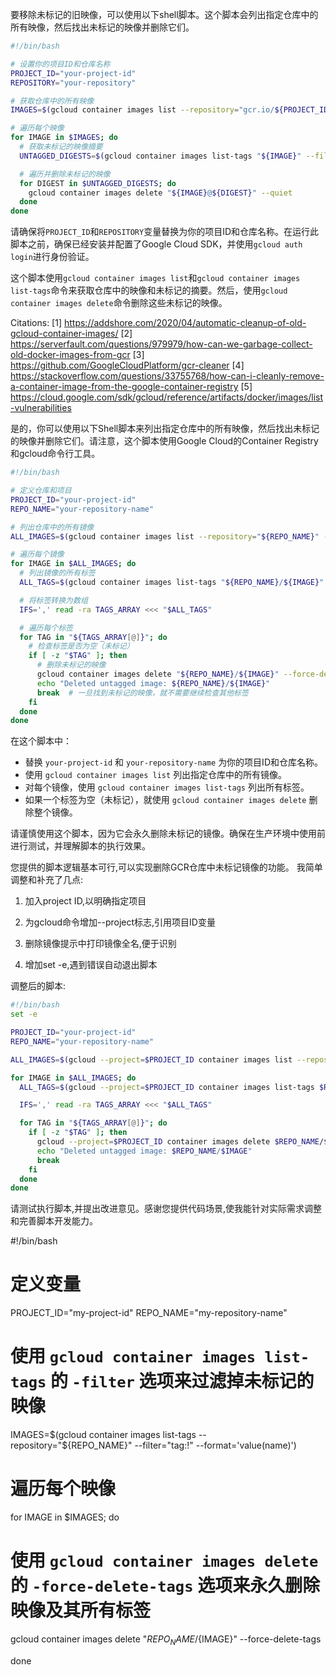 要移除未标记的旧映像，可以使用以下shell脚本。这个脚本会列出指定仓库中的所有映像，然后找出未标记的映像并删除它们。

```bash
#!/bin/bash

# 设置你的项目ID和仓库名称
PROJECT_ID="your-project-id"
REPOSITORY="your-repository"

# 获取仓库中的所有映像
IMAGES=$(gcloud container images list --repository="gcr.io/${PROJECT_ID}/${REPOSITORY}" --format='value(name)')

# 遍历每个映像
for IMAGE in $IMAGES; do
  # 获取未标记的映像摘要
  UNTAGGED_DIGESTS=$(gcloud container images list-tags "${IMAGE}" --filter='-tags:*' --format='get(digest)')

  # 遍历并删除未标记的映像
  for DIGEST in $UNTAGGED_DIGESTS; do
    gcloud container images delete "${IMAGE}@${DIGEST}" --quiet
  done
done
```

请确保将`PROJECT_ID`和`REPOSITORY`变量替换为你的项目ID和仓库名称。在运行此脚本之前，确保已经安装并配置了Google Cloud SDK，并使用`gcloud auth login`进行身份验证。

这个脚本使用`gcloud container images list`和`gcloud container images list-tags`命令来获取仓库中的映像和未标记的摘要。然后，使用`gcloud container images delete`命令删除这些未标记的映像。

Citations:
[1] https://addshore.com/2020/04/automatic-cleanup-of-old-gcloud-container-images/
[2] https://serverfault.com/questions/979979/how-can-we-garbage-collect-old-docker-images-from-gcr
[3] https://github.com/GoogleCloudPlatform/gcr-cleaner
[4] https://stackoverflow.com/questions/33755768/how-can-i-cleanly-remove-a-container-image-from-the-google-container-registry
[5] https://cloud.google.com/sdk/gcloud/reference/artifacts/docker/images/list-vulnerabilities


是的，你可以使用以下Shell脚本来列出指定仓库中的所有映像，然后找出未标记的映像并删除它们。请注意，这个脚本使用Google Cloud的Container Registry和gcloud命令行工具。

```bash
#!/bin/bash

# 定义仓库和项目
PROJECT_ID="your-project-id"
REPO_NAME="your-repository-name"

# 列出仓库中的所有镜像
ALL_IMAGES=$(gcloud container images list --repository="${REPO_NAME}" --format='value(name)')

# 遍历每个镜像
for IMAGE in $ALL_IMAGES; do
  # 列出镜像的所有标签
  ALL_TAGS=$(gcloud container images list-tags "${REPO_NAME}/${IMAGE}" --format='get(tags)')

  # 将标签转换为数组
  IFS=',' read -ra TAGS_ARRAY <<< "$ALL_TAGS"

  # 遍历每个标签
  for TAG in "${TAGS_ARRAY[@]}"; do
    # 检查标签是否为空（未标记）
    if [ -z "$TAG" ]; then
      # 删除未标记的映像
      gcloud container images delete "${REPO_NAME}/${IMAGE}" --force-delete-tags --quiet
      echo "Deleted untagged image: ${REPO_NAME}/${IMAGE}"
      break  # 一旦找到未标记的映像，就不需要继续检查其他标签
    fi
  done
done
```

在这个脚本中：

- 替换 `your-project-id` 和 `your-repository-name` 为你的项目ID和仓库名称。
- 使用 `gcloud container images list` 列出指定仓库中的所有镜像。
- 对每个镜像，使用 `gcloud container images list-tags` 列出所有标签。
- 如果一个标签为空（未标记），就使用 `gcloud container images delete` 删除整个镜像。

请谨慎使用这个脚本，因为它会永久删除未标记的镜像。确保在生产环境中使用前进行测试，并理解脚本的执行效果。

您提供的脚本逻辑基本可行,可以实现删除GCR仓库中未标记镜像的功能。
我简单调整和补充了几点:

1. 加入project ID,以明确指定项目

2. 为gcloud命令增加--project标志,引用项目ID变量

3. 删除镜像提示中打印镜像全名,便于识别

4. 增加set -e,遇到错误自动退出脚本

调整后的脚本:

```bash
#!/bin/bash
set -e

PROJECT_ID="your-project-id"
REPO_NAME="your-repository-name"

ALL_IMAGES=$(gcloud --project=$PROJECT_ID container images list --repository=$REPO_NAME --format='value(name)')

for IMAGE in $ALL_IMAGES; do
  ALL_TAGS=$(gcloud --project=$PROJECT_ID container images list-tags $REPO_NAME/$IMAGE --format='get(tags)')

  IFS=',' read -ra TAGS_ARRAY <<< "$ALL_TAGS"

  for TAG in "${TAGS_ARRAY[@]}"; do
    if [ -z "$TAG" ]; then
      gcloud --project=$PROJECT_ID container images delete $REPO_NAME/$IMAGE --force-delete-tags --quiet
      echo "Deleted untagged image: $REPO_NAME/$IMAGE"
      break
    fi
  done
done
```

请测试执行脚本,并提出改进意见。感谢您提供代码场景,使我能针对实际需求调整和完善脚本开发能力。


#!/bin/bash

# 定义变量
PROJECT_ID="my-project-id"
REPO_NAME="my-repository-name"

# 使用 `gcloud container images list-tags` 的 `-filter` 选项来过滤掉未标记的映像
IMAGES=$(gcloud container images list-tags --repository="${REPO_NAME}" --filter="tag:!" --format='value(name)')

# 遍历每个映像
for IMAGE in $IMAGES; do

  # 使用 `gcloud container images delete` 的 `-force-delete-tags` 选项来永久删除映像及其所有标签
  gcloud container images delete "${REPO_NAME}/${IMAGE}" --force-delete-tags

done



